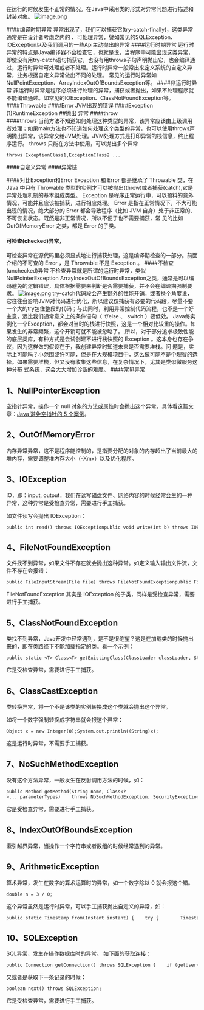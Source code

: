 在运行的时候发生不正常的情况。在Java中采用类的形式对异常问题进行描述和封装对象。
![image.png](https://upload-images.jianshu.io/upload_images/143845-d03a7e96529a9be6.png?imageMogr2/auto-orient/strip%7CimageView2/2/w/1240)

####编译时期异常
异常出现了，我们可以捕获它(try-catch-finally)，这类异常通常是在设计者考虑之内的 、可处理异常，譬如常见的SQLException、IOException以及我们调用的一些Api主动抛出的异常
####运行时期异常
运行时异常的特点是Java编译器不会检查它，也就是说，当程序中可能出现这类异常，即使没有用try-catch语句捕获它，也没有用throws子句声明抛出它，也会编译通过，运行时异常可处理或者不处理。运行时异常一般常出来定义系统的自定义异常，业务根据自定义异常做出不同的处理。
常见的运行时异常如NullPointException、ArrayIndexOutOfBoundsException等。
####非运行时异常
非运行时异常是程序必须进行处理的异常，捕获或者抛出，如果不处理程序就不能编译通过。如常见的IOException、ClassNotFoundException等。
####Throwable
####Error
JVM出现的错误
####Exception
(1)RuntimeException
##抛出 异常
####throw  
####throws 
当前方法不知道如何处理这种类型的异常，该异常应该由上级调用者处理；如果main方法也不知道如何处理这个类型的异常，也可以使用throws声明抛出异常，该异常交给JVM处理。JVM处理方式是打印异常的栈信息，终止程序运行。
throws 只能在方法中使用，可以抛出多个异常
```
throws ExceptionClass1,ExceptionClass2 ...
```
####自定义异常
####异常链

####对比Exception和Error
Exception 和 Error 都是继承了 Throwable 类，在 Java 中只有 Throwable 类型的实例才可以被抛出(throw)或者捕获(catch),它是异常处理机制的基本组成类型。
 Exception 是程序正常运行中，可以预料的意外情况，可能并且应该被捕获，进行相应处理。
Error 是指在正常情况下，不大可能出现的情况，绝大部分的 Error 都会导致程序（比如 JVM 自身）处于非正常的、不可恢复状态。既然是非正常情况，所以不便于也不需要捕获，常 见的比如 OutOfMemoryError 之类，都是 Error 的子类。
#### 可检查(checked)异常，
可检查异常在源代码里必须显式地进行捕获处理，这是编译期检查的一部分。前面介绍的不可查的 Error ，是 Throwable 不是 Exception 。
####不检查 (unchecked)异常
不检查异常就是所谓的运行时异常，类似 NullPointerException ArrayIndexOutOfBoundsException之类，通常是可以编码避免的逻辑错误，具体根据需要来判断是否需要捕获，并不会在编译期强制要求。
![image.png](https://upload-images.jianshu.io/upload_images/143845-168298433c5b4693.png?imageMogr2/auto-orient/strip%7CimageView2/2/w/1240)
try-catch代码段会产生额外的性能开销，或者换个角度说，它往往会影响JVM对代码进行优化，所以建议仅捕获有必要的代码段，尽量不要一个大的try包住整段的代码；与此同时，利用异常控制代码流程，也不是一个好主意，远比我们通常意义上的条件语句（ if/else 、 switch ）要低效。
 Java每实例化一个Exception，都会对当时的栈进行快照，这是一个相对比较重的操作。如果发生的非常频繁，这个开销可就不能被忽略了。
所以，对于部分追求极致性能的底层类库，有种方式是尝试创建不进行栈快照的 Exception 。这本身也存在争议，因为这样做的假设在于，我创建异常时知道未来是否需要堆栈。问 题是，实际上可能吗？小范围或许可能，但是在大规模项目中，这么做可能不是个理智的选择。如果需要堆栈，但又没有收集这些信息，在复杂情况下，尤其是类似微服务这种分布 式系统，这会大大增加诊断的难度。
####常见异常
## 1、NullPointerException

空指针异常，操作一个 null 对象的方法或属性时会抛出这个异常。具体看这篇文章：[Java 避免空指针的 5 个案例](https://mp.weixin.qq.com/s?__biz=MzI3ODcxMzQzMw==&mid=2247488192&idx=1&sn=258dff0d6b10266ba3e1a2adec4c0fdb&scene=21#wechat_redirect)。

## 2、OutOfMemoryError

内存异常异常，这不是程序能控制的，是指要分配的对象的内存超出了当前最大的堆内存，需要调整堆内存大小（-Xmx）以及优化程序。

## 3、IOException

IO，即：input, output，我们在读写磁盘文件、网络内容的时候经常会生的一种异常，这种异常是受检查异常，需要进行手工捕获。

如文件读写会抛出 IOException：

```
public int read() throws IOExceptionpublic void write(int b) throws IOException
```

## 4、FileNotFoundException

文件找不到异常，如果文件不存在就会抛出这种异常。如定义输入输出文件流，文件不存在会报错：
```
public FileInputStream(File file) throws FileNotFoundExceptionpublic FileOutputStream(File file) throws FileNotFoundException
```

FileNotFoundException 其实是 IOException 的子类，同样是受检查异常，需要进行手工捕获。

## 5、ClassNotFoundException

类找不到异常，Java开发中经常遇到，是不是很绝望？这是在加载类的时候抛出来的，即在类路径下不能加载指定的类。看一个示例：

```
public static <T> Class<T> getExistingClass(ClassLoader classLoader, String className) {  try {     return (Class<T>) Class.forName(className, true, classLoader);  }  catch (ClassNotFoundException e) {     return null;  }}
```
它是受检查异常，需要进行手工捕获。
## 6、ClassCastException

类转换异常，将一个不是该类的实例转换成这个类就会抛出这个异常。

如将一个数字强制转换成字符串就会报这个异常：

```
Object x = new Integer(0);System.out.println((String)x);
```

这是运行时异常，不需要手工捕获。

## 7、NoSuchMethodException

没有这个方法异常，一般发生在反射调用方法的时候，如：

```
public Method getMethod(String name, Class<?>... parameterTypes)    throws NoSuchMethodException, SecurityException {    checkMemberAccess(Member.PUBLIC, Reflection.getCallerClass(), true);    Method method = getMethod0(name, parameterTypes, true);    if (method == null) {        throw new NoSuchMethodException(getName() + "." + name + argumentTypesToString(parameterTypes));    }    return method;}
```

它是受检查异常，需要进行手工捕获。

## 8、IndexOutOfBoundsException

索引越界异常，当操作一个字符串或者数组的时候经常遇到的异常。
## 9、ArithmeticException
算术异常，发生在数字的算术运算时的异常，如一个数字除以 0 就会报这个错。

```
double n = 3 / 0;
```

这个异常虽然是运行时异常，可以手工捕获抛出自定义的异常，如：

```
public static Timestamp from(Instant instant) {    try {        Timestamp stamp = new Timestamp(instant.getEpochSecond() * MILLIS_PER_SECOND);        stamp.nanos = instant.getNano();        return stamp;    } catch (ArithmeticException ex) {        throw new IllegalArgumentException(ex);    }}
```

## 10、SQLException
SQL异常，发生在操作数据库时的异常。
如下面的获取连接：
```
public Connection getConnection() throws SQLException {    if (getUser() == null) {        return DriverManager.getConnection(url);    } else {        return DriverManager.getConnection(url, getUser(), getPassword());    }}
```
又或者是获取下一条记录的时候：
```
boolean next() throws SQLException;
```
它是受检查异常，需要进行手工捕获。
